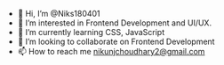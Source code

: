 - 👋 Hi, I’m @Niks180401
- 👀 I’m interested in Frontend Development and UI/UX.
- 🌱 I’m currently learning CSS, JavaScript
- 💞️ I’m looking to collaborate on Frontend Development
- 📫 How to reach me nikunjchoudhary2@gmail.com

<!---
Niks180401/Niks180401 is a ✨ special ✨ repository because its `README.md` (this file) appears on your GitHub profile.
You can click the Preview link to take a look at your changes.
--->
